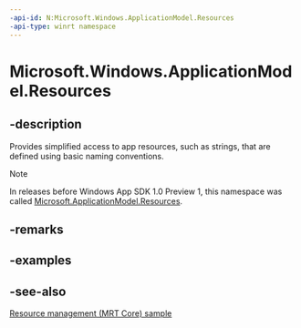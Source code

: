 ```yaml
---
-api-id: N:Microsoft.Windows.ApplicationModel.Resources
-api-type: winrt namespace
---
```


# Microsoft.Windows.ApplicationModel.Resources

## -description

Provides simplified access to app resources, such as strings, that are defined using basic naming conventions.

> [!NOTE]
> In releases before Windows App SDK 1.0 Preview 1, this namespace was called [Microsoft.ApplicationModel.Resources](../microsoft.applicationmodel.resources/microsoft_applicationmodel_resources.md).

## -remarks

## -examples

## -see-also

[Resource management (MRT Core) sample](https://github.com/microsoft/WindowsAppSDK-Samples/tree/main/Samples/ResourceManagement)

